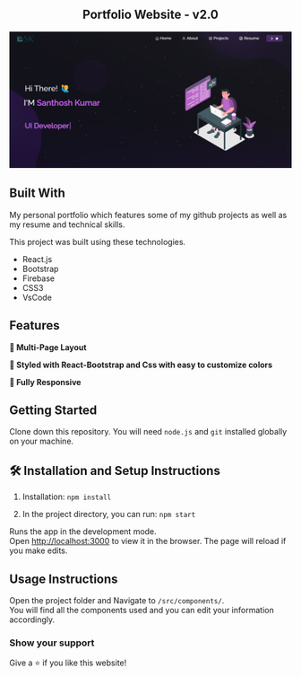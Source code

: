 <h2 align="center">
  Portfolio Website - v2.0<br/>
</h2>
<div align="center">
  <img alt="Demo" src="./Images/readme-img.png" />
</div>

## Built With

My personal portfolio which features some of my github projects as well as my resume and technical skills.<br/>

This project was built using these technologies.

- React.js
- Bootstrap
- Firebase
- CSS3
- VsCode

## Features

**📖 Multi-Page Layout**

**🎨 Styled with React-Bootstrap and Css with easy to customize colors**

**📱 Fully Responsive**

## Getting Started

Clone down this repository. You will need `node.js` and `git` installed globally on your machine.

## 🛠 Installation and Setup Instructions

1. Installation: `npm install`

2. In the project directory, you can run: `npm start`

Runs the app in the development mode.\
Open [http://localhost:3000](http://localhost:3000) to view it in the browser.
The page will reload if you make edits.

## Usage Instructions

Open the project folder and Navigate to `/src/components/`. <br/>
You will find all the components used and you can edit your information accordingly.

### Show your support

Give a ⭐ if you like this website!

